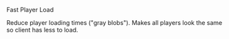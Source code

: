 Fast Player Load

Reduce player loading times ("gray blobs"). Makes all players look the same so client has less to load.
